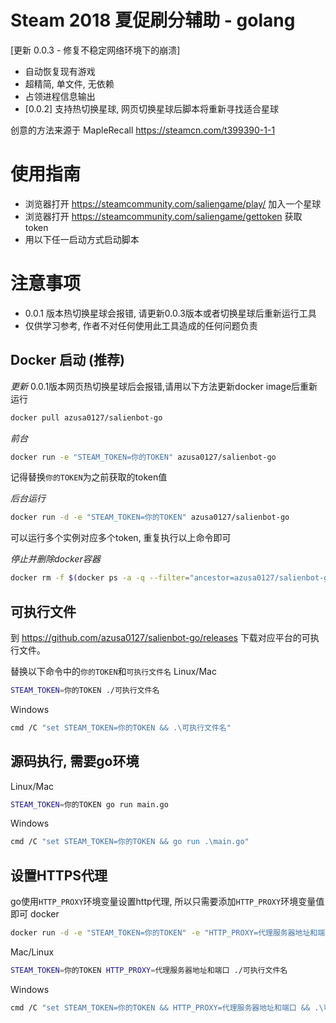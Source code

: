# Steam 2018 夏促刷分辅助 - golang

[更新 0.0.3 - 修复不稳定网络环境下的崩溃]

- 自动恢复现有游戏
- 超精简, 单文件, 无依赖
- 占领进程信息输出
- [0.0.2] 支持热切换星球, 网页切换星球后脚本将重新寻找适合星球

创意的方法来源于 MapleRecall https://steamcn.com/t399390-1-1

# 使用指南
- 浏览器打开 https://steamcommunity.com/saliengame/play/ 加入一个星球
- 浏览器打开 https://steamcommunity.com/saliengame/gettoken 获取 token
- 用以下任一启动方式启动脚本

# 注意事项
- 0.0.1 版本热切换星球会报错, 请更新0.0.3版本或者切换星球后重新运行工具
- 仅供学习参考, 作者不对任何使用此工具造成的任何问题负责

## Docker 启动 (推荐)
*更新*
0.0.1版本网页热切换星球后会报错,请用以下方法更新docker image后重新运行
```bash
docker pull azusa0127/salienbot-go
```

*前台*
```bash
docker run -e "STEAM_TOKEN=你的TOKEN" azusa0127/salienbot-go
```
记得替换`你的TOKEN`为之前获取的token值

*后台运行*
```bash
docker run -d -e "STEAM_TOKEN=你的TOKEN" azusa0127/salienbot-go
```

可以运行多个实例对应多个token, 重复执行以上命令即可

*停止并删除docker容器*
```bash
docker rm -f $(docker ps -a -q --filter="ancestor=azusa0127/salienbot-go")
```

## 可执行文件
到 https://github.com/azusa0127/salienbot-go/releases 下载对应平台的可执行文件。

替换以下命令中的`你的TOKEN`和`可执行文件名`
Linux/Mac
```bash
STEAM_TOKEN=你的TOKEN ./可执行文件名
```

Windows
```bash
cmd /C "set STEAM_TOKEN=你的TOKEN && .\可执行文件名"
```


## 源码执行, 需要go环境
Linux/Mac
```bash
STEAM_TOKEN=你的TOKEN go run main.go
```

Windows
```bash
cmd /C "set STEAM_TOKEN=你的TOKEN && go run .\main.go"
```

## 设置HTTPS代理
go使用`HTTP_PROXY`环境变量设置http代理, 所以只需要添加`HTTP_PROXY`环境变量值即可
docker
```bash
docker run -d -e "STEAM_TOKEN=你的TOKEN" -e "HTTP_PROXY=代理服务器地址和端口" azusa0127/salienbot-go
```

Mac/Linux
```bash
STEAM_TOKEN=你的TOKEN HTTP_PROXY=代理服务器地址和端口 ./可执行文件名
```

Windows
```bash
cmd /C "set STEAM_TOKEN=你的TOKEN && HTTP_PROXY=代理服务器地址和端口 && .\可执行文件名"
```
